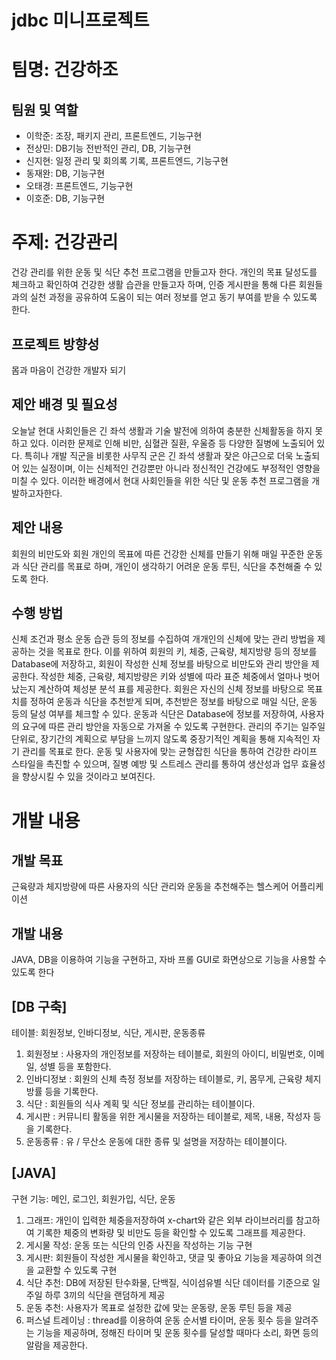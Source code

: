 # jdbc 미니프로젝트

# 팀명: 건강하조
## 팀원 및 역할
- 이학준: 조장, 패키지 관리, 프론트엔드, 기능구현
- 전상민: DB기능 전반적인 관리, DB, 기능구현
- 신지현: 일정 관리 및 회의록 기록, 프론트엔드, 기능구현
- 동재완: DB, 기능구현
- 오태경: 프론트엔드, 기능구현
- 이호준: DB, 기능구현

# 주제: 건강관리
건강 관리를 위한 운동 및 식단 추천 프로그램을 만들고자 한다. 개인의 목표 달성도를 체크하고 확인하여 건강한 생활 습관을 만들고자 하며, 인증 게시판을 통해 다른 회원들과의 실천 과정을 공유하여 도움이 되는 여러 정보를 얻고 동기 부여를 받을 수 있도록 한다.

## 프로젝트 방향성
몸과 마음이 건강한 개발자 되기

## 제안 배경 및 필요성
오늘날 현대 사회인들은 긴 좌석 생활과 기술 발전에 의하여 충분한 신체활동을 하지 못하고 있다. 이러한 문제로 인해 비만, 심혈관 질환, 우울증 등 다양한 질병에 노출되어 있다. 
 특히나 개발 직군을 비롯한 사무직 군은 긴 좌석 생활과 잦은 야근으로 더욱 노출되어 있는 실정이며, 이는 신체적인 건강뿐만 아니라 정신적인 건강에도 부정적인 영향을 미칠 수 있다.
 이러한 배경에서 현대 사회인들을 위한 식단 및 운동 추천 프로그램을 개발하고자한다.

## 제안 내용
회원의 비만도와 회원 개인의 목표에 따른 건강한 신체를 만들기 위해 매일 꾸준한 운동과 식단 관리를 목표로 하며, 개인이 생각하기 어려운 운동 루틴, 식단을 추천해줄 수 있도록 한다.

## 수행 방법
신체 조건과 평소 운동 습관 등의 정보를 수집하여 개개인의 신체에 맞는 관리 방법을 제공하는 것을 목표로 한다. 이를 위하여 회원의 키, 체중, 근육량, 체지방량 등의 정보를 Database에 저장하고, 회원이 작성한 신체 정보를 바탕으로 비만도와 관리 방안을 제공한다. 
작성한 체중, 근육량, 체지방량은 키와 성별에 따라 표준 체중에서 얼마나 벗어났는지 계산하여 체성분 분석 표를 제공한다.
회원은 자신의 신체 정보를 바탕으로 목표치를 정하여 운동과 식단을 추천받게 되며, 추천받은 정보를 바탕으로 매일 식단, 운동 등의 달성 여부를 체크할 수 있다.
운동과 식단은 Database에 정보를 저장하여, 사용자의 요구에 따른 관리 방안을 자동으로 가져올 수 있도록 구현한다.
관리의 주기는 일주일 단위로, 장기간의 계획으로 부담을 느끼지 않도록 중장기적인 계획을 통해 지속적인 자기 관리를 목표로 한다.
운동 및 사용자에 맞는 균형잡힌 식단을 통하여 건강한 라이프 스타일을
촉진할 수 있으며, 질병 예방 및 스트레스 관리를 통하여 생산성과 업무 효율성을 향상시킬 수 있을 것이라고 보여진다.


# 개발 내용
## 개발 목표
근육량과 체지방량에 따른 사용자의 식단 관리와 운동을 추천해주는 헬스케어 어플리케이션

## 개발 내용
JAVA, DB을 이용하여 기능을 구현하고, 자바 프롤 GUI로 화면상으로 기능을 사용할 수 있도록 한다 
##  [DB 구축]
테이블: 회원정보, 인바디정보, 식단, 게시판, 운동종류
1) 회원정보 : 사용자의 개인정보를 저장하는 테이블로, 회원의 아이디, 비밀번호, 이메일, 성별 등을 포함한다.
2) 인바디정보 : 회원의 신체 측정 정보를 저장하는 테이블로, 키, 몸무게, 근육량 체지방률 등을 기록한다. 
3) 식단 : 회원들의 식사 계획 및 식단 정보를 관리하는 테이블이다.
4) 게시판 : 커뮤니티 활동을 위한 게시물을 저장하는 테이블로, 제목, 내용, 작성자 등을 기록한다.
5) 운동종류 : 유 / 무산소 운동에 대한 종류 및 설명을 저장하는 테이블이다.

## [JAVA]
구현 기능: 메인, 로그인, 회원가입, 식단, 운동
1) 그래프: 개인이 입력한 체중을저장하여 x-chart와 같은 외부 라이브러리를 참고하여 기록한 체중의 변화량 및 비만도 등을 확인할 수 있도록 그래프를 제공한다.
2) 게시물 작성: 운동 또는 식단의 인증 사진을 작성하는 기능 구현
3) 게시판: 회원들이 작성한 게시물을 확인하고, 댓글 및 좋아요 기능을 제공하여 의견을 교환할 수 있도록 구현
4) 식단 추천: DB에 저장된 탄수화물, 단백질, 식이섬유별 식단 데이터를 기준으로 일주일 하루 3끼의 식단을 랜덤하게 제공
5) 운동 추천: 사용자가 목표로 설정한 값에 맞는 운동량, 운동 루틴 등을 제공
6) 퍼스널 트레이닝 : thread를 이용하여 운동 순서별 타이머, 운동 횟수 등을 알려주는 기능을 제공하며, 정해진 타이머 및 운동 횟수를 달성할 때마다 소리, 화면 등의 알람을 제공한다.

